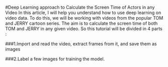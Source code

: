 #Deep Learning approach to Calculate the Screen Time of Actors in any Video
In this article, I will help you understand how to use deep learning on video data. To do this, we will be working with videos from the popular TOM and JERRY cartoon series. The aim is to calculate the screen time of both TOM and JERRY in any given video.
So this tutorial will be divided in 4 parts :

###1.Import and read the video, extract frames from it, and save them as images

###2.Label a few images for training the model.





